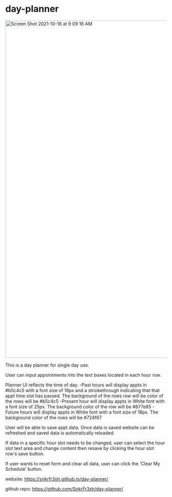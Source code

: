 # day-planner

<img width="1055" alt="Screen Shot 2021-10-16 at 9 09 16 AM" src="https://user-images.githubusercontent.com/87551856/137594574-75c24034-50f1-40bd-b5cd-0996f1900cdb.png">

This is a day planner for single day use. 

User can input appointments into the text boxes located in each hour row.

Planner UI reflects the time of day.
  -Past hours will display appts in #b5c4c5 with a font size of 18px and a striokethrough indicating that that appt time slot has passed. The background of the rows row will be color of the rows will be #b5c4c5
  -Present hour will display appts in White font with a font size of 25px. The background color of the row will be #877e85
  -Future hours will display appts in White font with a font size of 18px. The background color of the rows will be #724f67
  
 User will be able to save appt data. Once data is saved website can be refreshed and saved data is automatically reloaded. 
  
 If data in a specific hour slot needs to be changed, user can select the hour slot text area and change content then resave by clicking the hour slot row's save button. 
  
 If user wants to reset form and clear all data, user can click the 'Clear My Schedule' button. 
 
website: https://snkrfr3sh.github.io/day-planner/
 
 github repo: https://github.com/SnkrFr3sh/day-planner/

